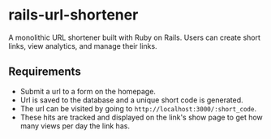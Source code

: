 # rails-url-shortener

A monolithic URL shortener built with Ruby on Rails. Users can create short links, view analytics, and manage their links.

## Requirements

- Submit a url to a form on the homepage.
- Url is saved to the database and a unique short code is generated.
- The url can be visited by going to `http://localhost:3000/:short_code`.
- These hits are tracked and displayed on the link's show page to get how many views per day the link has.